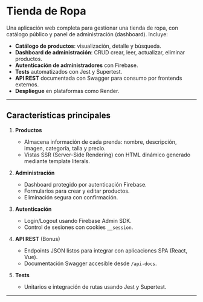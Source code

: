 # Tienda de Ropa

Una aplicación web completa para gestionar una tienda de ropa, con catálogo público y panel de administración (dashboard). Incluye:

- **Catálogo de productos**: visualización, detalle y búsqueda.  
- **Dashboard de administración**: CRUD crear, leer, actualizar, eliminar productos.  
- **Autenticación de administradores** con Firebase.  
- **Tests** automatizados con Jest y Supertest.  
- **API REST** documentada con Swagger para consumo por frontends externos.  
- **Despliegue** en plataformas como Render.

---

## Características principales

1. **Productos**  
   - Almacena información de cada prenda: nombre, descripción, imagen, categoría, talla y precio.  
   - Vistas SSR (Server-Side Rendering) con HTML dinámico generado mediante template literals.

2. **Administración**  
   - Dashboard protegido por autenticación Firebase.  
   - Formularios para crear y editar productos.  
   - Eliminación segura con confirmación.

3. **Autenticación**  
   - Login/Logout usando Firebase Admin SDK.  
   - Control de sesiones con cookies `__session`.

4. **API REST** (Bonus)  
   - Endpoints JSON listos para integrar con aplicaciones SPA (React, Vue).  
   - Documentación Swagger accesible desde `/api-docs`.

5. **Tests**  
   - Unitarios e integración de rutas usando Jest y Supertest.

---